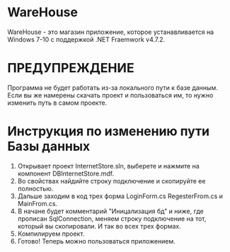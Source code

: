# WareHouse
WareHouse - это магазин приложение, которое устанавливается на Windows 7-10 с поддержкой .NET Fraemwork v4.7.2.

# ПРЕДУПРЕЖДЕНИЕ
Программа не будет работать из-за локального пути к базе данным. Если вы же намерены скачать проект и пользоваться им, то нужно изменить путь в самом проекте.

# Инструкция по изменению пути Базы данных
1. Открывает проект InternetStore.sln, выберете и нажмите на компонент DBInternetStore.mdf. 
2. Во свойствах найдийте строку подключение и скопируйте ее полностью.
3. Дальше заходим в код трех форма LoginForm.cs RegesterFrom.cs и MainFrom.cs.
4. В начане будет комментарий "Иницализация бд" и ниже, где прописан SqlConnection, меняем строку подключение на тот, который вы скопировали. И так во всех трех формах.
5. Компилируем проект.
6. Готово! Теперь можно пользоваться приложением.
